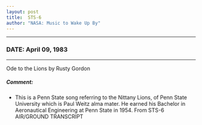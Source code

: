 ```yaml
---
layout: post
title:  STS-6
author: "NASA: Music to Wake Up By"
---
```


----
### DATE: April 09, 1983
----
Ode to the Lions by Rusty Gordon

##### Comment:
* This is a Penn State song referring to the Nittany Lions, of Penn State University which is Paul Weitz alma mater. He earned his Bachelor in Aeronautical Engineering at Penn State in 1954. From STS-6 AIR/GROUND TRANSCRIPT
